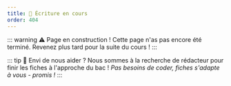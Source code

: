 ```yaml
---
title: 🚧 Écriture en cours
order: 404
---
```


::: warning ⚠️ Page en construction !
Cette page n'as pas encore été terminé. Revenez plus tard pour la suite du cours !
:::

::: tip 💖 Envi de nous aider ?
Nous sommes à la recherche de rédacteur pour finir les fiches à l'approche du bac ! *Pas besoins de coder, fiches s'adapte à vous - promis !*
:::